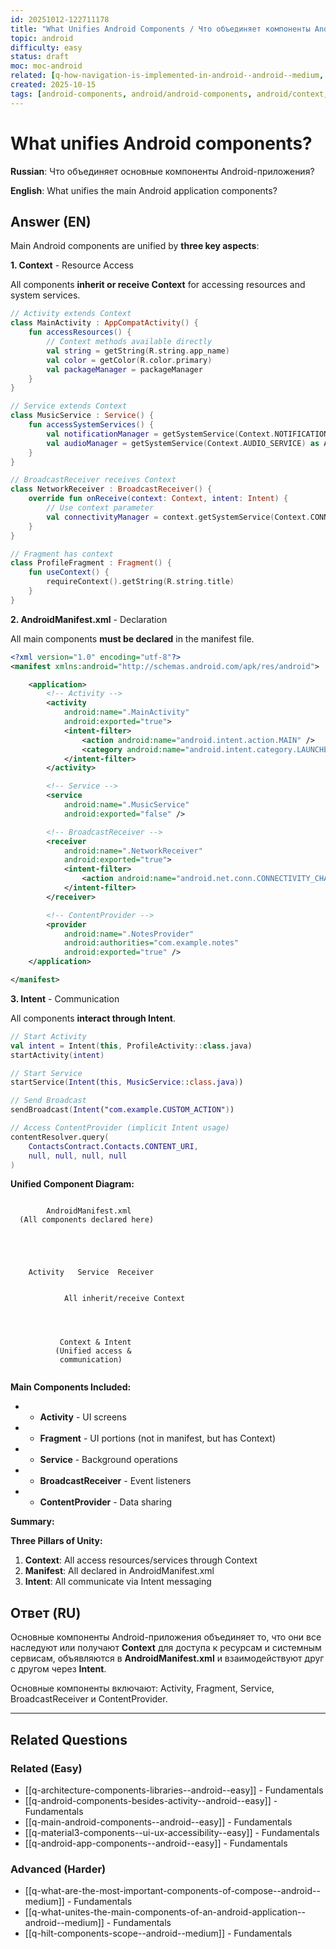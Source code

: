 ```yaml
---
id: 20251012-122711178
title: "What Unifies Android Components / Что объединяет компоненты Android"
topic: android
difficulty: easy
status: draft
moc: moc-android
related: [q-how-navigation-is-implemented-in-android--android--medium, q-architecture-components-libraries--android--easy, q-recyclerview-async-list-differ--recyclerview--medium]
created: 2025-10-15
tags: [android-components, android/android-components, android/context, android/manifest, components, context, intent, manifest, difficulty/easy]
---
```


# What unifies Android components?

**Russian**: Что объединяет основные компоненты Android-приложения?

**English**: What unifies the main Android application components?

## Answer (EN)
Main Android components are unified by **three key aspects**:

**1. Context** - Resource Access

All components **inherit or receive Context** for accessing resources and system services.

```kotlin
// Activity extends Context
class MainActivity : AppCompatActivity() {
    fun accessResources() {
        // Context methods available directly
        val string = getString(R.string.app_name)
        val color = getColor(R.color.primary)
        val packageManager = packageManager
    }
}

// Service extends Context
class MusicService : Service() {
    fun accessSystemServices() {
        val notificationManager = getSystemService(Context.NOTIFICATION_SERVICE) as NotificationManager
        val audioManager = getSystemService(Context.AUDIO_SERVICE) as AudioManager
    }
}

// BroadcastReceiver receives Context
class NetworkReceiver : BroadcastReceiver() {
    override fun onReceive(context: Context, intent: Intent) {
        // Use context parameter
        val connectivityManager = context.getSystemService(Context.CONNECTIVITY_SERVICE) as ConnectivityManager
    }
}

// Fragment has context
class ProfileFragment : Fragment() {
    fun useContext() {
        requireContext().getString(R.string.title)
    }
}
```

**2. AndroidManifest.xml** - Declaration

All main components **must be declared** in the manifest file.

```xml
<?xml version="1.0" encoding="utf-8"?>
<manifest xmlns:android="http://schemas.android.com/apk/res/android">

    <application>
        <!-- Activity -->
        <activity
            android:name=".MainActivity"
            android:exported="true">
            <intent-filter>
                <action android:name="android.intent.action.MAIN" />
                <category android:name="android.intent.category.LAUNCHER" />
            </intent-filter>
        </activity>

        <!-- Service -->
        <service
            android:name=".MusicService"
            android:exported="false" />

        <!-- BroadcastReceiver -->
        <receiver
            android:name=".NetworkReceiver"
            android:exported="true">
            <intent-filter>
                <action android:name="android.net.conn.CONNECTIVITY_CHANGE" />
            </intent-filter>
        </receiver>

        <!-- ContentProvider -->
        <provider
            android:name=".NotesProvider"
            android:authorities="com.example.notes"
            android:exported="true" />
    </application>

</manifest>
```

**3. Intent** - Communication

All components **interact through Intent**.

```kotlin
// Start Activity
val intent = Intent(this, ProfileActivity::class.java)
startActivity(intent)

// Start Service
startService(Intent(this, MusicService::class.java))

// Send Broadcast
sendBroadcast(Intent("com.example.CUSTOM_ACTION"))

// Access ContentProvider (implicit Intent usage)
contentResolver.query(
    ContactsContract.Contacts.CONTENT_URI,
    null, null, null, null
)
```

**Unified Component Diagram:**

```

        AndroidManifest.xml              
  (All components declared here)         

                    
        
                              
          
    Activity   Service  Receiver 
          
                             
            All inherit/receive Context
                             
        
                   
        
           Context & Intent   
          (Unified access &   
           communication)     
        
```

**Main Components Included:**

- - **Activity** - UI screens
- - **Fragment** - UI portions (not in manifest, but has Context)
- - **Service** - Background operations
- - **BroadcastReceiver** - Event listeners
- - **ContentProvider** - Data sharing

**Summary:**

**Three Pillars of Unity:**

1. **Context**: All access resources/services through Context
2. **Manifest**: All declared in AndroidManifest.xml
3. **Intent**: All communicate via Intent messaging

## Ответ (RU)
Основные компоненты Android-приложения объединяет то, что они все наследуют или получают **Context** для доступа к ресурсам и системным сервисам, объявляются в **AndroidManifest.xml** и взаимодействуют друг с другом через **Intent**.

Основные компоненты включают: Activity, Fragment, Service, BroadcastReceiver и ContentProvider.


---

## Related Questions

### Related (Easy)
- [[q-architecture-components-libraries--android--easy]] - Fundamentals
- [[q-android-components-besides-activity--android--easy]] - Fundamentals
- [[q-main-android-components--android--easy]] - Fundamentals
- [[q-material3-components--ui-ux-accessibility--easy]] - Fundamentals
- [[q-android-app-components--android--easy]] - Fundamentals

### Advanced (Harder)
- [[q-what-are-the-most-important-components-of-compose--android--medium]] - Fundamentals
- [[q-what-unites-the-main-components-of-an-android-application--android--medium]] - Fundamentals
- [[q-hilt-components-scope--android--medium]] - Fundamentals
